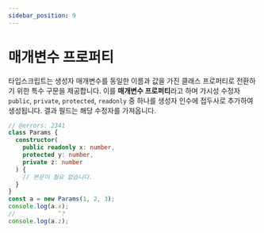 ```yaml
---
sidebar_position: 9
---
```


# 매개변수 프로퍼티

타입스크립트는 생성자 매개변수를 동일한 이름과 값을 가진 클래스 프로퍼티로 전환하기 위한 특수 구문을 제공합니다. 이를 **매개변수 프로퍼티**라고 하며 가시성 수정자 `public`, `private`, `protected`, `readonly` 중 하나를 생성자 인수에 접두사로 추가하여 생성됩니다. 결과 필드는 해당 수정자를 가져옵니다.

```ts twoslash
// @errors: 2341
class Params {
  constructor(
    public readonly x: number,
    protected y: number,
    private z: number
  ) {
    // 본문이 필요 없습니다.
  }
}
const a = new Params(1, 2, 3);
console.log(a.x);
//            ^?
console.log(a.z);
```
